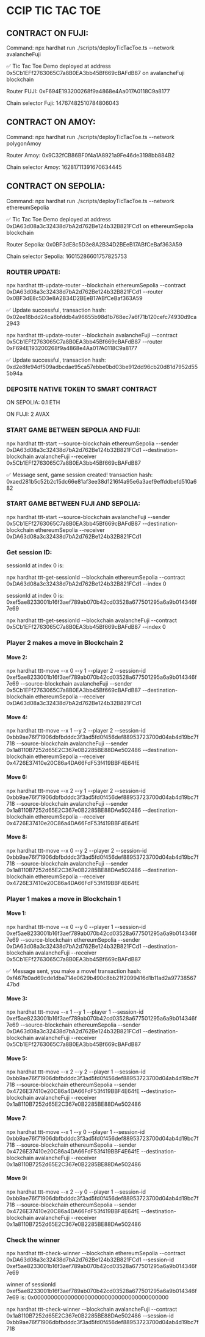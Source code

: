# CCIP TIC TAC TOE

## CONTRACT ON FUJI: 

Command: npx hardhat run ./scripts/deployTicTacToe.ts --network avalancheFuji

✅ Tic Tac Toe Demo deployed at address 0x5Cb1EFf2763065C7a8B0EA3bb45Bf669cBAFdB87 on avalancheFuji blockchain



Router FUJI: 0xF694E193200268f9a4868e4Aa017A0118C9a8177

Chain selector Fuji: 14767482510784806043

## CONTRACT ON AMOY: 

Command: npx hardhat run ./scripts/deployTicTacToe.ts --network polygonAmoy

Router Amoy: 0x9C32fCB86BF0f4a1A8921a9Fe46de3198bb884B2

Chain selector Amoy: 16281711391670634445


## CONTRACT ON SEPOLIA: 

Command: npx hardhat run ./scripts/deployTicTacToe.ts --network ethereumSepolia

✅ Tic Tac Toe Demo deployed at address 0xDA63d08a3c32438d7bA2d762Be124b32B821FCd1 on ethereumSepolia blockchain



Router Sepolia: 0x0BF3dE8c5D3e8A2B34D2BEeB17ABfCeBaf363A59

Chain selector Sepolia: 16015286601757825753

### ROUTER UPDATE:

npx hardhat ttt-update-router --blockchain ethereumSepolia --contract 0xDA63d08a3c32438d7bA2d762Be124b32B821FCd1 --router 0x0BF3dE8c5D3e8A2B34D2BEeB17ABfCeBaf363A59

✅ Update successful, transaction hash: 0x02ee18bdd24ca8bfddb4a96655b98d1b768ec7a6f71b120cefc74930d9ca2943

npx hardhat ttt-update-router --blockchain avalancheFuji --contract 0x5Cb1EFf2763065C7a8B0EA3bb45Bf669cBAFdB87 --router 0xF694E193200268f9a4868e4Aa017A0118C9a8177

✅ Update successful, transaction hash: 0xd2e8fe94df509adbcdae95ca57ebbe0bd03be912dd96cb20d81d7952d555b94a

### DEPOSITE NATIVE TOKEN TO SMART CONTRACT

ON SEPOLIA: 0.1 ETH

ON FUJI: 2 AVAX

### START GAME BETWEEN SEPOLIA AND FUJI:

npx hardhat ttt-start --source-blockchain ethereumSepolia --sender 0xDA63d08a3c32438d7bA2d762Be124b32B821FCd1 --destination-blockchain avalancheFuji --receiver 0x5Cb1EFf2763065C7a8B0EA3bb45Bf669cBAFdB87

✅ Message sent, game session created! transaction hash: 0xaed281b5c52b2c15dc66e81af3ee38d1216f4a95e6a3aef9effddbefd510a682

### START GAME BETWEEN FUJI AND SEPOLIA:

npx hardhat ttt-start --source-blockchain avalancheFuji --sender 0x5Cb1EFf2763065C7a8B0EA3bb45Bf669cBAFdB87 --destination-blockchain ethereumSepolia --receiver 0xDA63d08a3c32438d7bA2d762Be124b32B821FCd1




### Get session ID:

sessionId at index 0 is:

npx hardhat ttt-get-sessionId --blockchain ethereumSepolia --contract 0xDA63d08a3c32438d7bA2d762Be124b32B821FCd1 --index 0

sessionId at index 0 is: 0xef5ae8233001b16f3aef789ab070b42cd03528a677501295a6a9b014346f7e69

npx hardhat ttt-get-sessionId --blockchain avalancheFuji --contract 0x5Cb1EFf2763065C7a8B0EA3bb45Bf669cBAFdB87 --index 0



### Player 2 makes a move in Blockchain 2

#### Move 2: 
npx hardhat ttt-move --x 0 --y 1 --player 2 --session-id 0xef5ae8233001b16f3aef789ab070b42cd03528a677501295a6a9b014346f7e69 --source-blockchain avalancheFuji --sender 0x5Cb1EFf2763065C7a8B0EA3bb45Bf669cBAFdB87 --destination-blockchain ethereumSepolia --receiver 0xDA63d08a3c32438d7bA2d762Be124b32B821FCd1



#### Move 4:
npx hardhat ttt-move --x 1 --y 2 --player 2 --session-id 0xbb9ae76f71906dbfbdddc3f3ad5fd0f456def88953723700d04ab4d19bc7f718 --source-blockchain avalancheFuji --sender 0x1a8110B7252d65E2C367e0B2285BE88DAe502486 --destination-blockchain ethereumSepolia --receiver 0x4726E37410e20C86a4DA66FdF53f419BBF4E64fE

#### Move 6:
npx hardhat ttt-move --x 2 --y 1 --player 2 --session-id 0xbb9ae76f71906dbfbdddc3f3ad5fd0f456def88953723700d04ab4d19bc7f718 --source-blockchain avalancheFuji --sender 0x1a8110B7252d65E2C367e0B2285BE88DAe502486 --destination-blockchain ethereumSepolia --receiver 0x4726E37410e20C86a4DA66FdF53f419BBF4E64fE

#### Move 8:
npx hardhat ttt-move --x 0 --y 2 --player 2 --session-id 0xbb9ae76f71906dbfbdddc3f3ad5fd0f456def88953723700d04ab4d19bc7f718 --source-blockchain avalancheFuji --sender 0x1a8110B7252d65E2C367e0B2285BE88DAe502486 --destination-blockchain ethereumSepolia --receiver 0x4726E37410e20C86a4DA66FdF53f419BBF4E64fE

### Player 1 makes a move in Blockchain 1

#### Move 1: 
npx hardhat ttt-move --x 0 --y 0 --player 1 --session-id 0xef5ae8233001b16f3aef789ab070b42cd03528a677501295a6a9b014346f7e69 --source-blockchain ethereumSepolia --sender 0xDA63d08a3c32438d7bA2d762Be124b32B821FCd1 --destination-blockchain avalancheFuji --receiver 0x5Cb1EFf2763065C7a8B0EA3bb45Bf669cBAFdB87

✅ Message sent, you make a move! transaction hash: 0xf467b0ad69cde1dba714e0629b490c8bb21f2099416d1b11ad2a9773856747bd

#### Move 3: 
npx hardhat ttt-move --x 1 --y 1 --player 1 --session-id 0xef5ae8233001b16f3aef789ab070b42cd03528a677501295a6a9b014346f7e69 --source-blockchain ethereumSepolia --sender 0xDA63d08a3c32438d7bA2d762Be124b32B821FCd1 --destination-blockchain avalancheFuji --receiver 0x5Cb1EFf2763065C7a8B0EA3bb45Bf669cBAFdB87

#### Move 5: 
npx hardhat ttt-move --x 2 --y 2 --player 1 --session-id 0xbb9ae76f71906dbfbdddc3f3ad5fd0f456def88953723700d04ab4d19bc7f718 --source-blockchain ethereumSepolia --sender 0x4726E37410e20C86a4DA66FdF53f419BBF4E64fE --destination-blockchain avalancheFuji --receiver 0x1a8110B7252d65E2C367e0B2285BE88DAe502486

#### Move 7: 
npx hardhat ttt-move --x 1 --y 0 --player 1 --session-id 0xbb9ae76f71906dbfbdddc3f3ad5fd0f456def88953723700d04ab4d19bc7f718 --source-blockchain ethereumSepolia --sender 0x4726E37410e20C86a4DA66FdF53f419BBF4E64fE --destination-blockchain avalancheFuji --receiver 0x1a8110B7252d65E2C367e0B2285BE88DAe502486

#### Move 9: 
npx hardhat ttt-move --x 2 --y 0 --player 1 --session-id 0xbb9ae76f71906dbfbdddc3f3ad5fd0f456def88953723700d04ab4d19bc7f718 --source-blockchain ethereumSepolia --sender 0x4726E37410e20C86a4DA66FdF53f419BBF4E64fE --destination-blockchain avalancheFuji --receiver 0x1a8110B7252d65E2C367e0B2285BE88DAe502486

### Check the winner

npx hardhat ttt-check-winner --blockchain ethereumSepolia --contract 0xDA63d08a3c32438d7bA2d762Be124b32B821FCd1 --session-id 0xef5ae8233001b16f3aef789ab070b42cd03528a677501295a6a9b014346f7e69 

winner of sessionId 0xef5ae8233001b16f3aef789ab070b42cd03528a677501295a6a9b014346f7e69 is: 0x0000000000000000000000000000000000000000

npx hardhat ttt-check-winner --blockchain avalancheFuji --contract 0x1a8110B7252d65E2C367e0B2285BE88DAe502486 --session-id 0xbb9ae76f71906dbfbdddc3f3ad5fd0f456def88953723700d04ab4d19bc7f718



